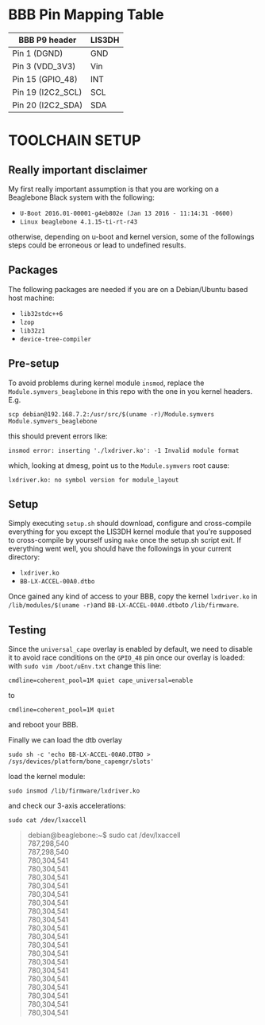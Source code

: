 BBB Pin Mapping Table
======================================
BBB P9 header      | LIS3DH
-------------------|------------------
Pin 1 (DGND)       | GND
Pin 3 (VDD_3V3)    | Vin
Pin 15 (GPIO_48)   | INT
Pin 19 (I2C2_SCL)  | SCL
Pin 20 (I2C2_SDA)  | SDA

# TOOLCHAIN SETUP
## Really important disclaimer
My first really important assumption is that you are working on a Beaglebone Black system with the following:

- `U-Boot 2016.01-00001-g4eb802e (Jan 13 2016 - 11:14:31 -0600)`
- `Linux beaglebone 4.1.15-ti-rt-r43`

otherwise, depending on u-boot and kernel version, some of the followings steps could be erroneous or lead to undefined results.

## Packages
The following packages are needed if you are on a Debian/Ubuntu based host machine:

 - `lib32stdc++6`
 - `lzop`
 - `lib32z1`
 - `device-tree-compiler`
 
## Pre-setup
To avoid problems during kernel module `insmod`, replace the `Module.symvers_beaglebone` in this repo with the one in you kernel headers.
E.g.

`scp debian@192.168.7.2:/usr/src/$(uname -r)/Module.symvers Module.symvers_beaglebone`

this should prevent errors like:

`insmod error: inserting './lxdriver.ko': -1 Invalid module format`

which, looking at dmesg, point us to the `Module.symvers` root cause:

`lxdriver.ko: no symbol version for module_layout`


## Setup
Simply executing `setup.sh` should download, configure and cross-compile everything for you except the LIS3DH kernel module that you're supposed to cross-compile by yourself using `make` once the setup.sh script exit. If everything went well, you should have the followings in your current directory:

 - `lxdriver.ko`
 - `BB-LX-ACCEL-00A0.dtbo`

Once gained any kind of access to your BBB, copy the kernel `lxdriver.ko` in `/lib/modules/$(uname -r)`and `BB-LX-ACCEL-00A0.dtbo`to `/lib/firmware`. 

  ## Testing
  Since the `universal_cape` overlay is enabled by default, we need to disable it to avoid race conditions on the `GPIO_48` pin once our overlay is loaded: with `sudo vim /boot/uEnv.txt` change this line:
  
  `cmdline=coherent_pool=1M quiet cape_universal=enable`
  
  to
  
  `cmdline=coherent_pool=1M quiet`

and reboot your BBB.

Finally we can load the dtb overlay

`sudo sh -c 'echo BB-LX-ACCEL-00A0.DTBO > /sys/devices/platform/bone_capemgr/slots'`

load the kernel module:

`sudo insmod /lib/firmware/lxdriver.ko`

and check our 3-axis accelerations:

`sudo cat /dev/lxaccell` 

> debian@beaglebone:~$ sudo cat /dev/lxaccell  
787,298,540  
787,298,540  
780,304,541  
780,304,541  
780,304,541  
780,304,541  
780,304,541  
780,304,541  
780,304,541  
780,304,541  
780,304,541  
780,304,541  
780,304,541  
780,304,541  
780,304,541  
780,304,541  
780,304,541  
780,304,541  
780,304,541  
780,304,541  
780,304,541
